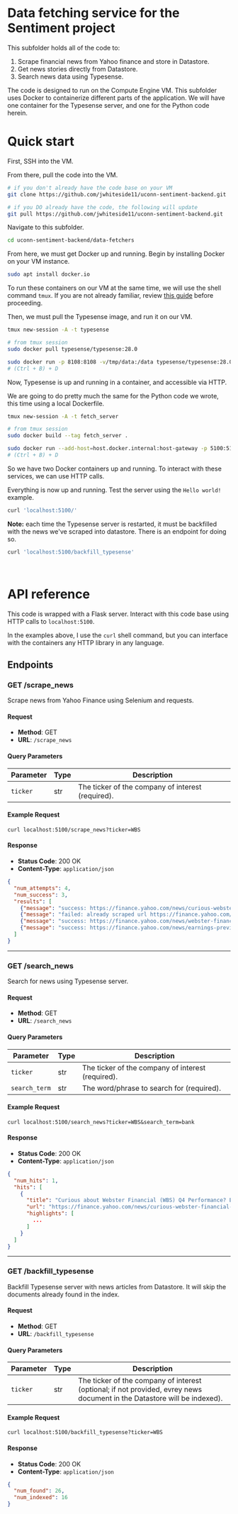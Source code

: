 # Data fetching service for the Sentiment project

This subfolder holds all of the code to:
1. Scrape financial news from Yahoo finance and store in Datastore.
2. Get news stories directly from Datastore.
3. Search news data using Typesense.

The code is designed to run on the Compute Engine VM. This subfolder uses Docker to containerize different parts of the application. We will have one container for the Typesense server, and one for the Python code herein.

# Quick start

First, SSH into the VM.

From there, pull the code into the VM.
```bash
# if you don't already have the code base on your VM
git clone https://github.com/jwhiteside11/uconn-sentiment-backend.git

# if you DO already have the code, the following will update
git pull https://github.com/jwhiteside11/uconn-sentiment-backend.git
```

Navigate to this subfolder.
```bash
cd uconn-sentiment-backend/data-fetchers
```

From here, we must get Docker up and running. Begin by installing Docker on your VM instance.
```bash
sudo apt install docker.io
```

To run these containers on our VM at the same time, we will use the shell command `tmux`. If you are not already familiar, review [this guide](https://hamvocke.com/blog/a-quick-and-easy-guide-to-tmux/) before proceeding.

Then, we must pull the Typesense image, and run it on our VM. 
```bash
tmux new-session -A -t typesense

# from tmux session
sudo docker pull typesense/typesense:28.0

sudo docker run -p 8108:8108 -v/tmp/data:/data typesense/typesense:28.0 --data-dir /data --api-key=Hu52dwsas2AdxdE
# (Ctrl + B) + D
```

Now, Typesense is up and running in a container, and accessible via HTTP. 

We are going to do pretty much the same for the Python code we wrote, this time using a local Dockerfile.
```bash
tmux new-session -A -t fetch_server

# from tmux session
sudo docker build --tag fetch_server .

sudo docker run --add-host=host.docker.internal:host-gateway -p 5100:5100 fetch_server
# (Ctrl + B) + D
```

So we have two Docker containers up and running. To interact with these services, we can use HTTP calls.

Everything is now up and running. Test the server using the `Hello world!` example.
```bash
curl 'localhost:5100/'
```

**Note:** each time the Typesense server is restarted, it must be backfilled with the news we've scraped into datastore. There is an endpoint for doing so.
```bash
curl 'localhost:5100/backfill_typesense'
```

&nbsp;

# API reference
This code is wrapped with a Flask server. Interact with this code base using HTTP calls to `localhost:5100`. 

In the examples above, I use the `curl` shell command, but you can interface with the containers any HTTP library in any language.

## Endpoints

### GET /scrape_news

Scrape news from Yahoo Finance using Selenium and requests.

#### Request
- **Method**: GET
- **URL**: `/scrape_news`

#### Query Parameters
| Parameter    | Type   | Description                        |
|--------------|--------|------------------------------------|
| `ticker`       | str    | The ticker of the company of interest (required). |

#### Example Request
`curl localhost:5100/scrape_news?ticker=WBS`

#### Response
- **Status Code**: 200 OK
- **Content-Type**: `application/json`

```json
{
  "num_attempts": 4, 
  "num_success": 3, 
  "results": [
    {"message": "success: https://finance.yahoo.com/news/curious-webster-financial-wbs-q4-141510242.html"},
    {"message": "failed: already scraped url https://finance.yahoo.com/news/webster-financial-corporation-wbs-best-093505383.html"},
    {"message": "success: https://finance.yahoo.com/news/webster-financials-nyse-wbs-dividend-120809687.html"},
    {"message": "success: https://finance.yahoo.com/news/earnings-preview-webster-financial-wbs-150010712.html"},
  ]
}
```
---

### GET /search_news

Search for news using Typesense server.

#### Request
- **Method**: GET
- **URL**: `/search_news`

#### Query Parameters
| Parameter    | Type   | Description                        |
|--------------|--------|------------------------------------|
| `ticker`       | str    | The ticker of the company of interest (required). |
| `search_term`  | str    | The word/phrase to search for (required). |

#### Example Request
`curl localhost:5100/search_news?ticker=WBS&search_term=bank`

#### Response
- **Status Code**: 200 OK
- **Content-Type**: `application/json`

```json
{
  "num_hits": 1, 
  "hits": [
    {
      "title": "Curious about Webster Financial (WBS) Q4 Performance? Explore Wall Street Estimates for Key Metrics",
      "url": "https://finance.yahoo.com/news/curious-webster-financial-wbs-q4-141510242.html", 
      "highlights": [
        ...
      ]
    }
  ]
}
```
---

### GET /backfill_typesense

Backfill Typesense server with news articles from Datastore. It will skip the documents already found in the index.

#### Request
- **Method**: GET
- **URL**: `/backfill_typesense`

#### Query Parameters
| Parameter    | Type   | Description                        |
|--------------|--------|------------------------------------|
| `ticker`       | str    | The ticker of the company of interest (optional; if not provided, evrey news document in the Datastore will be indexed). |

#### Example Request
`curl localhost:5100/backfill_typesense?ticker=WBS`

#### Response
- **Status Code**: 200 OK
- **Content-Type**: `application/json`

```json
{
  "num_found": 26,
  "num_indexed": 16
}
```